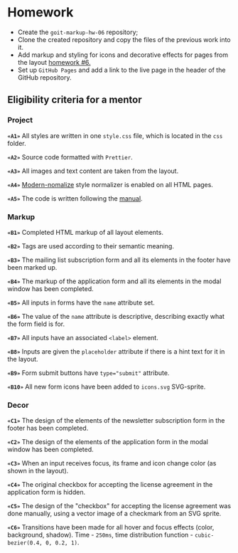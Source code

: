 # Homework

- Create the `goit-markup-hw-06` repository;
- Clone the created repository and copy the files of the previous work into it.
- Add markup and styling for icons and decorative effects for pages from the layout
  [homework #6.](<https://www.figma.com/file/0uRxYENU9pFeOsq0U0u4IJ/Web-Studio-(Version-2.1)-(Copy)?type=design&node-id=1-1821&t=B04OeSlcZ17ylOSM-0>)
- Set up `GitHub Pages` and add a link to the live page in the header of the GitHub repository.

## Eligibility criteria for a mentor

### Project

**`«A1»`** All styles are written in one `style.css` file, which is located in the `css` folder.

**`«A2»`** Source code formatted with `Prettier`.

**`«A3»`** All images and text content are taken from the layout.

**`«A4»`** [Modern-nomalize](https://github.com/sindresorhus/modern-normalize) style normalizer is
enabled on all HTML pages.

**`«A5»`** The code is written following the [manual](https://codeguide.co/).

### Markup

**`«B1»`** Completed HTML markup of all layout elements.

**`«B2»`** Tags are used according to their semantic meaning.

**`«B3»`** The mailing list subscription form and all its elements in the footer have been marked
up.

**`«B4»`** The markup of the application form and all its elements in the modal window has been
completed.

**`«B5»`** All inputs in forms have the `name` attribute set.

**`«B6»`** The value of the `name` attribute is descriptive, describing exactly what the form field
is for.

**`«B7»`** All inputs have an associated `<label>` element.

**`«B8»`** Inputs are given the `placeholder` attribute if there is a hint text for it in the
layout.

**`«B9»`** Form submit buttons have `type="submit"` attribute.

**`«B10»`** All new form icons have been added to `icons.svg` SVG-sprite.

### Decor

**`«C1»`** The design of the elements of the newsletter subscription form in the footer has been
completed.

**`«C2»`** The design of the elements of the application form in the modal window has been
completed.

**`«C3»`** When an input receives focus, its frame and icon change color (as shown in the layout).

**`«C4»`** The original checkbox for accepting the license agreement in the application form is
hidden.

**`«C5»`** The design of the "checkbox" for accepting the license agreement was done manually, using
a vector image of a checkmark from an SVG sprite.

**`«C6»`** Transitions have been made for all hover and focus effects (color, background, shadow).
Time - `250ms`, time distribution function - `cubic-bezier(0.4, 0, 0.2, 1)`.
